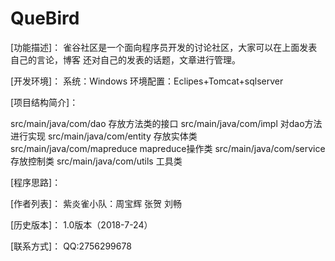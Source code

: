 # QueBird
[功能描述]：
雀谷社区是一个面向程序员开发的讨论社区，大家可以在上面发表自己的言论，博客
还对自己的发表的话题，文章进行管理。

[开发环境]：
系统：Windows
环境配置：Eclipes+Tomcat+sqlserver

[项目结构简介]：

src/main/java/com/dao         存放方法类的接口
src/main/java/com/impl        对dao方法进行实现
src/main/java/com/entity      存放实体类
src/main/java/com/mapreduce   mapreduce操作类
src/main/java/com/service     存放控制类
src/main/java/com/utils       工具类

[程序思路]：



[作者列表]：
紫炎雀小队：周宝辉  张贺  刘畅

[历史版本]：
1.0版本（2018-7-24）

[联系方式]：
QQ:2756299678
